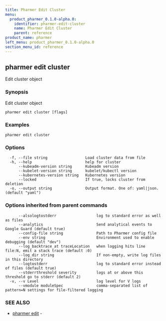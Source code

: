 ```yaml
---
title: Pharmer Edit Cluster
menu:
  product_pharmer_0.1.0-alpha.0:
    identifier: pharmer-edit-cluster
    name: Pharmer Edit Cluster
    parent: reference
product_name: pharmer
left_menu: product_pharmer_0.1.0-alpha.0
section_menu_id: reference
---
```

## pharmer edit cluster

Edit cluster object

### Synopsis


Edit cluster object

```
pharmer edit cluster [flags]
```

### Examples

```
pharmer edit cluster
```

### Options

```
  -f, --file string                 Load cluster data from file
  -h, --help                        help for cluster
      --kubeadm-version string      Kubeadm version
      --kubelet-version string      kubelet/kubectl version
      --kubernetes-version string   Kubernetes version
      --locked                      If true, locks cluster from deletion
  -o, --output string               Output format. One of: yaml|json. (default "yaml")
```

### Options inherited from parent commands

```
      --alsologtostderr                  log to standard error as well as files
      --analytics                        Send analytical events to Google Guard (default true)
      --config-file string               Path to Pharmer config file
      --env string                       Environment used to enable debugging (default "dev")
      --log_backtrace_at traceLocation   when logging hits line file:N, emit a stack trace (default :0)
      --log_dir string                   If non-empty, write log files in this directory
      --logtostderr                      log to standard error instead of files (default true)
      --stderrthreshold severity         logs at or above this threshold go to stderr (default 2)
  -v, --v Level                          log level for V logs
      --vmodule moduleSpec               comma-separated list of pattern=N settings for file-filtered logging
```

### SEE ALSO
* [pharmer edit](/docs/reference/pharmer_edit.md)	 - 

